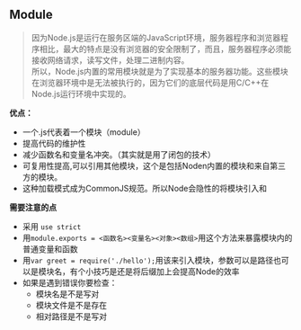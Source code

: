 ## Module

> 因为Node.js是运行在服务区端的JavaScript环境，服务器程序和浏览器程序相比，最大的特点是没有浏览器的安全限制了，而且，服务器程序必须能接收网络请求，读写文件，处理二进制内容。  
  所以，Node.js内置的常用模块就是为了实现基本的服务器功能。这些模块在浏览器环境中是无法被执行的，因为它们的底层代码是用C/C++在Node.js运行环境中实现的。

**优点：**
- 一个.js代表着一个模块（module）
- 提高代码的维护性
- 减少函数名和变量名冲突。（其实就是用了闭包的技术）
- 可复用性提高,可以引用其他模块，这个是包括Noden内置的模块和来自第三方的模块。
- 这种加载模式成为CommonJS规范。所以Node会隐性的将模块引入和


**需要注意的点**
- 采用 `use strict`
- 用`module.exports = <函数名><变量名><对象><数组>`用这个方法来暴露模块内的普通变量和函数
- 用`var greet = require('./hello');`用该来引入模块，参数可以是路径也可以是模块名，有个小技巧是还是将后缀加上会提高Node的效率
- 如果是遇到错误你要检查：
     - 模块名是不是写对
     - 模块文件是不是存在
     - 相对路径是不是写对
